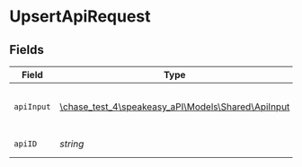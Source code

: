 # UpsertApiRequest


## Fields

| Field                                                                                 | Type                                                                                  | Required                                                                              | Description                                                                           |
| ------------------------------------------------------------------------------------- | ------------------------------------------------------------------------------------- | ------------------------------------------------------------------------------------- | ------------------------------------------------------------------------------------- |
| `apiInput`                                                                            | [\chase_test_4\speakeasy_aPI\Models\Shared\ApiInput](../../models/shared/ApiInput.md) | :heavy_check_mark:                                                                    | A JSON representation of the Api to upsert                                            |
| `apiID`                                                                               | *string*                                                                              | :heavy_check_mark:                                                                    | The ID of the Api to upsert.                                                          |